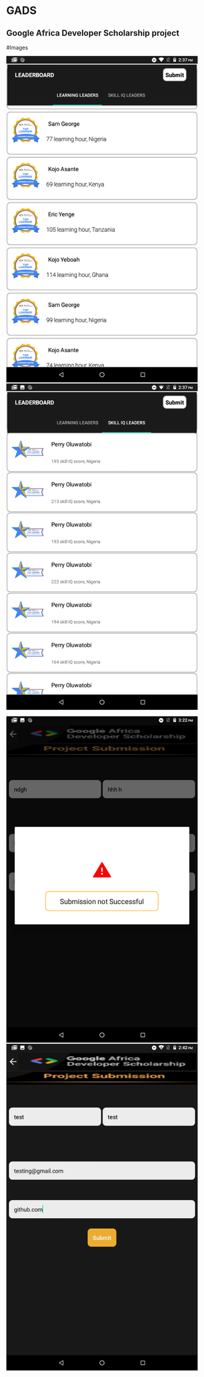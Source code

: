 # GADS
## Google Africa Developer Scholarship project
#Images

  ![](https://github.com/ayetolusamuel/GADS/blob/master/images/Screenshot_20200911-143720.png)
 ![](https://github.com/ayetolusamuel/GADS/blob/master/images/Screenshot_20200911-143728.png)

![](https://github.com/ayetolusamuel/GADS/blob/master/images/Screenshot_20200911-152224.png)
![](https://github.com/ayetolusamuel/GADS/blob/master/images/Screenshot_20200911-144243.png)
